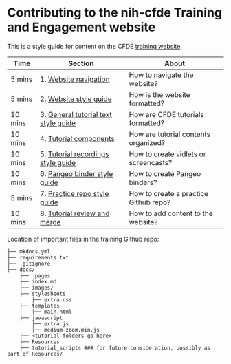 # Contributing to the nih-cfde Training and Engagement website

This is a style guide for content on the CFDE [training website](https://cfde-training-and-engagement.readthedocs-hosted.com/en/latest/). 

Time | Section | About
--- | --- | ---
5 mins | 1. [Website navigation](./1WebsiteNavStyle.md) | How to navigate the website?
5 mins |2. [Website style guide](./1WebsiteNavStyle.md) | How is the website formatted?
10 mins | 3. [General tutorial text style guide](./2GenTutorialStyle.md) | How are CFDE tutorials formatted?
10 mins | 4. [Tutorial components](./3TutorialComponents.md) | How are tutorial contents organized? 
10 mins | 5. [Tutorial recordings style guide](./4RecordingStyleGuide.md) | How to create vidlets or screencasts?
10 mins | 6. [Pangeo binder style guide](./5PangeoBinderGuide.md)| How to create Pangeo binders?
5 mins | 7. [Practice repo style guide](./6PracticeGithubRepos.md) | How to create a practice Github repo?
10 mins | 8. [Tutorial review and merge](./7ReviewAndMerge.md) | How to add content to the website?

Location of important files in the training Github repo:
```
├── mkdocs.yml
├── requirements.txt
├── .gitignore
├── docs/
    ├── .pages
    ├── index.md
    ├── images/
    ├── stylesheets
        ├── extra.css
    ├── templates
        ├── main.html
    ├── javascript
        ├── extra.js
        ├── medium-zoom.min.js
    ├── <tutorial-folders-go-here>
    ├── Resources
    ├── tutorial_scripts ### for future consideration, possibly as part of Resources/
```
